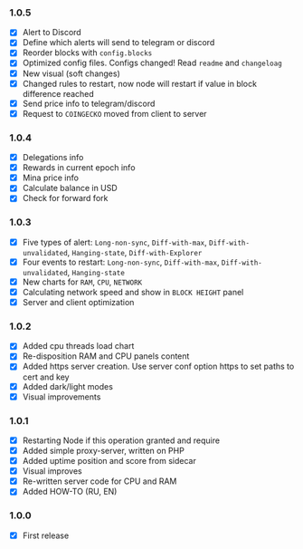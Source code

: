 ### 1.0.5
+ [x] Alert to Discord
+ [x] Define which alerts will send to telegram or discord  
+ [x] Reorder blocks with `config.blocks`
+ [x] Optimized config files. Configs changed! Read `readme` and `changeloag`
+ [x] New visual (soft changes)
+ [x] Changed rules to restart, now node will restart if value in block difference reached
+ [x] Send price info to telegram/discord
+ [x] Request to `COINGECKO` moved from client to server

### 1.0.4
+ [x] Delegations info
+ [x] Rewards in current epoch info
+ [x] Mina price info
+ [x] Calculate balance in USD
+ [x] Check for forward fork

### 1.0.3
+ [x] Five types of alert: `Long-non-sync`, `Diff-with-max`, `Diff-with-unvalidated`, `Hanging-state`, `Diff-with-Explorer`
+ [x] Four events to restart: `Long-non-sync`, `Diff-with-max`, `Diff-with-unvalidated`, `Hanging-state`
+ [x] New charts for `RAM`, `CPU`, `NETWORK`
+ [x] Calculating network speed and show in `BLOCK HEIGHT` panel
+ [x] Server and client optimization

### 1.0.2
+ [x] Added cpu threads load chart
+ [x] Re-disposition RAM and CPU panels content
+ [x] Added https server creation. Use server conf option https to set paths to cert and key
+ [x] Added dark/light modes
+ [x] Visual improvements

### 1.0.1
+ [x] Restarting Node if this operation granted and require
+ [x] Added simple proxy-server, written on PHP
+ [x] Added uptime position and score from sidecar
+ [x] Visual improves
+ [x] Re-written server code for CPU and RAM
+ [x] Added HOW-TO (RU, EN)

### 1.0.0
+ [x] First release
